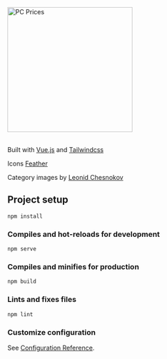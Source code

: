 <img width="280" src="https://raw.githubusercontent.com/SamyzKhalil/pcprices/master/src/assets/logo/default.svg" alt="PC Prices"><br><br>

Built with [Vue.js](https://github.com/vuejs/vue) and [Tailwindcss](https://github.com/tailwindlabs/tailwindcss)

Icons [Feather](https://github.com/feathericons/feather)

Category images by [Leonid Chesnokov](https://www.instagram.com/creativecore22)

## Project setup

```
npm install
```

### Compiles and hot-reloads for development

```
npm serve
```

### Compiles and minifies for production

```
npm build
```

### Lints and fixes files

```
npm lint
```

### Customize configuration

See [Configuration Reference](https://cli.vuejs.org/config/).
